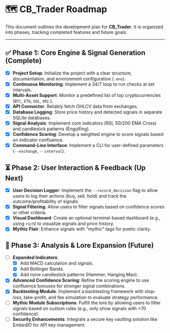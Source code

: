 # 🗺️ CB_Trader Roadmap

This document outlines the development plan for **CB_Trader**. It is organized into phases, tracking completed features and future goals.

---

## ✅ Phase 1: Core Engine & Signal Generation (Complete)

- [x] **Project Setup**: Initialize the project with a clear structure, documentation, and environment configuration (`.env`).
- [x] **Continuous Monitoring**: Implement a 24/7 loop to run checks at set intervals.
- [x] **Multi-Asset Support**: Monitor a predefined list of top cryptocurrencies (`BTC`, `ETH`, `SOL`, etc.).
- [x] **API Connector**: Reliably fetch OHLCV data from exchanges.
- [x] **Database Logging**: Store price history and detected signals in separate SQLite databases.
- [x] **Signal Analysis**: Implement core indicators (RSI, 50/200 EMA Cross) and candlestick patterns (Engulfing).
- [x] **Confidence Scoring**: Develop a weighted engine to score signals based on indicator confluence.
- [x] **Command-Line Interface**: Implement a CLI for user-defined parameters (`--exchange`, `--interval`).

## ⏳ Phase 2: User Interaction & Feedback (Up Next)

- [x] **User Decision Logger**: Implement the `--record_decision` flag to allow users to log their actions (buy, sell, hold) and track the outcome/profitability of signals.
- [x] **Signal Filtering**: Allow users to filter signals based on confidence scores or other criteria.
- [x] **Visual Dashboard**: Create an optional terminal-based dashboard (e.g., using `rich`) to visualize signals and price history.
- [x] **Mythic Flair**: Enhance signals with "mythic" tags for poetic clarity.

## 🚀 Phase 3: Analysis & Lore Expansion (Future)

- [ ] **Expanded Indicators**:
  - [x] Add MACD calculation and signals.
  - [x] Add Bollinger Bands.
  - [x] Add more candlestick patterns (Hammer, Hanging Man).
- [x] **Advanced Confidence Scoring**: Refine the scoring engine to use confluence bonuses for stronger signal combinations.
- [x] **Backtesting Module**: Implement a backtesting framework with stop-loss, take-profit, and fee simulation to evaluate strategy performance.
- [ ] **Mythic Module Subscriptions**: Fulfill the lore by allowing users to filter signals based on custom rules (e.g., only show signals with >70 confidence).
- [ ] **Security Enhancements**: Integrate a secure key vaulting solution like EmbedID for API key management.
